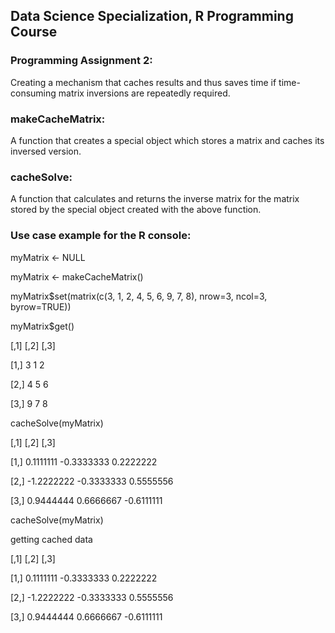 ## Data Science Specialization, R Programming Course

### Programming Assignment 2:
Creating a mechanism that caches results and thus saves time
if time-consuming matrix inversions are repeatedly required.

### makeCacheMatrix:
A function that creates a special object which stores a matrix 
and caches its inversed version. 

### cacheSolve:
A function that calculates and returns the inverse matrix 
for the matrix stored by the special object 
created with the above function.

### Use case example for the R console:
myMatrix <- NULL

myMatrix <- makeCacheMatrix()

myMatrix$set(matrix(c(3, 1, 2, 4, 5, 6, 9, 7, 8), nrow=3, ncol=3, byrow=TRUE))

myMatrix$get()

  [,1] [,2] [,3]
  
  [1,]    3    1    2
  
  [2,]    4    5    6
  
  [3,]    9    7    8
  
cacheSolve(myMatrix)

  [,1]       [,2]       [,3]
  
  [1,]  0.1111111 -0.3333333  0.2222222
  
  [2,] -1.2222222 -0.3333333  0.5555556
  
  [3,]  0.9444444  0.6666667 -0.6111111
  
cacheSolve(myMatrix)

getting cached data

  [,1]       [,2]       [,3]
  
  [1,]  0.1111111 -0.3333333  0.2222222
  
  [2,] -1.2222222 -0.3333333  0.5555556
  
  [3,]  0.9444444  0.6666667 -0.6111111
  
